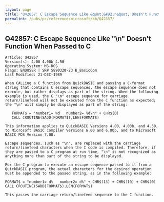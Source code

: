 ```yaml
---
layout: page
title: "Q42857: C Escape Sequence Like &quot;&#92;n&quot; Doesn't Function When Passed to C"
permalink: /pubs/pc/reference/microsoft/kb/Q42857/
---
```


## Q42857: C Escape Sequence Like &quot;&#92;n&quot; Doesn't Function When Passed to C

	Article: Q42857
	Version(s): 4.00 4.00b 4.50
	Operating System: MS-DOS
	Flags: ENDUSER | SR# S890320-23 B_BasicCom
	Last Modified: 21-DEC-1989
	
	When CALLing a C function from QuickBASIC and passing a C-format
	string that contains C escape sequences, the escape sequence does not
	execute, but rather displays as part of the string. When the following
	example is used, the C "\n" escape sequence for carriage
	return/linefeed will not be executed from the C function as expected;
	the "\n" will simply be displayed as part of the string:
	
	   FORMAT$ = "number1= %d   number2= %d\n" + CHR$(0)
	   CALL CROUTINE(SADD(FORMAT$),LEN(FORMAT$)
	
	This information applies to QuickBASIC Versions 4.00, 4.00b, and 4.50,
	to Microsoft BASIC Compiler Versions 6.00 and 6.00b, and to Microsoft
	BASIC PDS Version 7.00.
	
	Escape sequences, such as "\n", are replaced with the carriage
	return/linefeed characters when the C code is compiled. Therefore, if
	they are passed to a C program at run time, "\n" is not recognized as
	anything more than part of the string to be displayed.
	
	For the C program to execute an escape sequence passed to it from a
	QuickBASIC program, the actual characters for the desired operation
	must be appended to the passed string, as in the following example:
	
	FORMAT$ = "number1= d%   number2= d%" + CHR$(13) + CHR$(10) + CHR$(0)
	CALL CROUTINE(SADD(FORMAT$),LEN(FORMAT$)
	
	This passes the carriage return/linefeed sequence to the C function.
